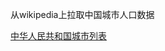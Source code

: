 
从wikipedia上拉取中国城市人口数据

[中华人民共和国城市列表](https://zh.wikipedia.org/zh-cn/%E4%B8%AD%E5%8D%8E%E4%BA%BA%E6%B0%91%E5%85%B1%E5%92%8C%E5%9B%BD%E5%9F%8E%E5%B8%82%E5%88%97%E8%A1%A8)
